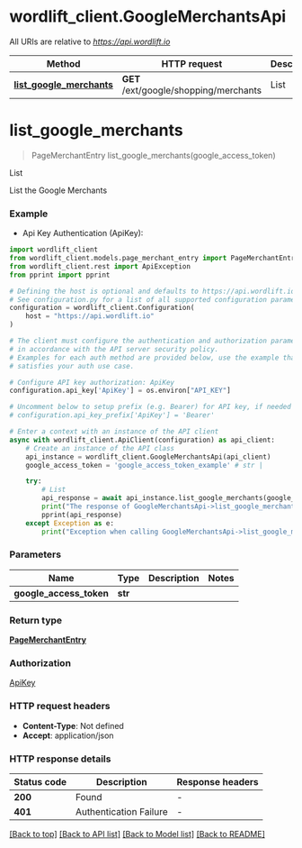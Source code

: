 # wordlift_client.GoogleMerchantsApi

All URIs are relative to *https://api.wordlift.io*

Method | HTTP request | Description
------------- | ------------- | -------------
[**list_google_merchants**](GoogleMerchantsApi.md#list_google_merchants) | **GET** /ext/google/shopping/merchants | List


# **list_google_merchants**
> PageMerchantEntry list_google_merchants(google_access_token)

List

List the Google Merchants

### Example

* Api Key Authentication (ApiKey):

```python
import wordlift_client
from wordlift_client.models.page_merchant_entry import PageMerchantEntry
from wordlift_client.rest import ApiException
from pprint import pprint

# Defining the host is optional and defaults to https://api.wordlift.io
# See configuration.py for a list of all supported configuration parameters.
configuration = wordlift_client.Configuration(
    host = "https://api.wordlift.io"
)

# The client must configure the authentication and authorization parameters
# in accordance with the API server security policy.
# Examples for each auth method are provided below, use the example that
# satisfies your auth use case.

# Configure API key authorization: ApiKey
configuration.api_key['ApiKey'] = os.environ["API_KEY"]

# Uncomment below to setup prefix (e.g. Bearer) for API key, if needed
# configuration.api_key_prefix['ApiKey'] = 'Bearer'

# Enter a context with an instance of the API client
async with wordlift_client.ApiClient(configuration) as api_client:
    # Create an instance of the API class
    api_instance = wordlift_client.GoogleMerchantsApi(api_client)
    google_access_token = 'google_access_token_example' # str | 

    try:
        # List
        api_response = await api_instance.list_google_merchants(google_access_token)
        print("The response of GoogleMerchantsApi->list_google_merchants:\n")
        pprint(api_response)
    except Exception as e:
        print("Exception when calling GoogleMerchantsApi->list_google_merchants: %s\n" % e)
```



### Parameters


Name | Type | Description  | Notes
------------- | ------------- | ------------- | -------------
 **google_access_token** | **str**|  | 

### Return type

[**PageMerchantEntry**](PageMerchantEntry.md)

### Authorization

[ApiKey](../README.md#ApiKey)

### HTTP request headers

 - **Content-Type**: Not defined
 - **Accept**: application/json

### HTTP response details

| Status code | Description | Response headers |
|-------------|-------------|------------------|
**200** | Found |  -  |
**401** | Authentication Failure |  -  |

[[Back to top]](#) [[Back to API list]](../README.md#documentation-for-api-endpoints) [[Back to Model list]](../README.md#documentation-for-models) [[Back to README]](../README.md)

